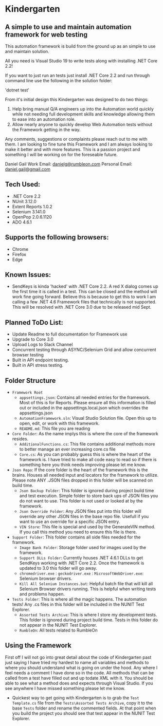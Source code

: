 # Kindergarten

## A simple to use and maintain automation framework for web testing

This automation framework is build from the ground up as an simple to use and maintain solution. 

All you need is Visual Studio 19 to write tests along with installing .NET Core 2.2!

If you want to just run an tests just install .NET Core 2.2 and run through command line use the following in the solution folder:

'dotnet test'

From it's initial design this Kindergarten was designed to do two things:
1. Help bring manual Q/A engineers up into the Automation world quickly while not needing full development skills and knowledge allowing them to ease into an automation role. 
2. Allow nearly anyone to quickly develop Web Automation tests without the Framework getting in the way.

Any comments, suggestions or complaints please reach out to me with them. I am looking to fine tune this Framework and I am always looking to make it better and with more features. 
This is a passion project and something I will be working on for the foreseable future.

Daniel Gail
Work Email: danielg@rumbleon.com
Personal Email: daniel.gail@gmail.com

## Tech Used:
- .NET Core 2.2
- NUnit 3.12.0
- Extent Reports 1.0.2
- Selenium 3.141.0
- OpenPop 2.0.6.1120
- ADO 4.6.1

## Supports the following browsers:
- Chrome
- Firefox
- Edge

## Known Issues:
- SendKeys is kinda 'hacked' with .NET Core 2.2. A red X dialog comes up the first time it is called in a test. This can be closed
	and the method will work fine going forward. Believe this is because to get this to work I am calling a few .NET 4.6 Framework 
	files that technically is not supported. This will be resolved with .NET Core 3.0 due to be released mid Sept. 

## Planned ToDo List:
- Update Readme to full documentation for Framework use
- Upgrade to Core 3.0
- Upload Logs to Slack Channel
- Concurrent testing through ASYNC/Selenium Grid and allow concurrent browser testing
- Built in API endpoint testing. 
- Built in API stress testing.

## Folder Structure 
- `Framework Root`
  - `appsettings.json`: Contains all needed entries for the framework. Most of this is for Reports. Please ensure all this information is filled out or included in the appsettings.local.json which overrides the appsettings.json
  - `AutomationFramework.sln`: Visual Studio Solution file. Open this up to open, edit, or work with this framework.
  - `README.md`: This file you are reading
- `Core Folder`: As the name implys this is where the core of the framework resides.
  - `AdditionalFunctions.cs`: This file contains additional methods more to better manage an ever increasing core.cs file
  - `Core.cs`: As you can probably guess this is where the heart of the framework is. I have tried to make all code easy to read so if there is something here you think needs improving please let me know. 
- `Json Repo`: If the core folder is the heart of the framework this is the brains. Houses all needed input and locators for the framework to utilize. Please note ANY .JSON files dropped in this folder will be scanned on build time. 
  - `Json Backup Folder`: This folder is ignored during project build time and test execution. Simple folder to store back ups of JSON files you do not want to use. This folder is not used or looked at by the framework.
  - `Json Override Folder`: Any JSON files put into this folder will override any other JSON files in the base repo file. Usefull if you want to use an override for a specific JSON entry.
  - `VIN Store`: This file is special and used by the GenerateVIN method. If you call this method you need to ensure this file is there. 
- `Support Folder`: This folder contains all side files needed for the framework. 
  - `Image Bank Folder`: Storage folder used for images used by the framework.
  - `Support DLLs Folder`: Currently houses .NET 4.6.1 DLLs to get SendKeys working with .NET Core 2.2. Once the framework is updated to 3.0 this folder will go away.
  - `chromedriver.exe` : `geckodriver.exe` : `MicrosoftWebDriver.exe`: Selenium browser drivers.
  - `Kill All Selenium Instances.bat`: Helpful batch file that will kill all Selenium Browser drivers running. This is helpful when writing tests and problems happen. 
- `Tests Folder`: This is where all the magic happens. The automation tests! Any .cs files in this folder will be included in the NUNIT Test Explorer.
   - `Assorted Tests Archive`: This is where I store my development tests. This folder is ignored during project build time. Tests in this folder do not appear in the NUNIT Test Explorer.
   - `RumbleOn`: All tests related to RumbleOn

## Using the Framework
First off I will not go into great detail about the code of Kindergarten past just saying I have tried my hardest to name all variables and methods to where you should understand what is going on under the hood. 
Any where I feel needs a comment I have done so in the code. All methods that can be called from a test have filled out and up todate XML with it. You should be able to see what a method does and expects through
Visual Studio. If you see anywhere I have missed something please let me know. 

- Quickest way to get going with Kindergarten is to grab the `Test Template.cs` file from the `Tests\Assorted Tests Archive`, copy it to the base `Tests` folder and rename the commented fields. At that point when you 
build the project you should see that test appear in the NUNIT Test Explorer. 